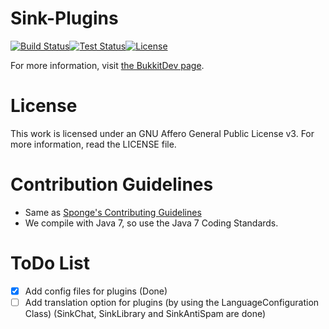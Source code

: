 Sink-Plugins
==============
[![Build Status](https://img.shields.io/jenkins/s/http/ci.static-interface.de/Sink-Plugins.svg)](http://ci.static-interface.de/job/Sink-Plugins/)[![Test Status](https://img.shields.io/jenkins/t/http/ci.static-interface.de/Sink-Plugins.svg)](http://ci.static-interface.de/job/Sink-Plugins/)[![License](https://img.shields.io/badge/License-AGPL-blue.svg)](http://ci.static-interface.de/job/Sink-Plugins/)

For more information, visit <a href="http://dev.bukkit.org/bukkit-plugins/sink-plugins">the BukkitDev page</a>.

License
==============
This work is licensed under an GNU Affero General Public License v3. For more information, read the LICENSE file.


Contribution Guidelines
==============
* Same as <a href="https://github.com/SpongePowered/Sponge/blob/master/CONTRIBUTING.md">Sponge's Contributing Guidelines</a>
* We compile with Java 7, so use the Java 7 Coding Standards.

ToDo List
==============
- [x] Add config files for plugins (Done)
- [ ] Add translation option for plugins (by using the LanguageConfiguration Class) (SinkChat, SinkLibrary and SinkAntiSpam are done) 

